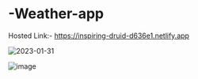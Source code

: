 # -Weather-app
Hosted Link:- https://inspiring-druid-d636e1.netlify.app


![2023-01-31](https://user-images.githubusercontent.com/110810886/215736848-7799bb5c-5b1e-4881-8cd3-c548a75d7199.png)

![image](https://user-images.githubusercontent.com/110810886/215737346-8f025ba4-229b-4180-a04c-c805b22e0928.png)
